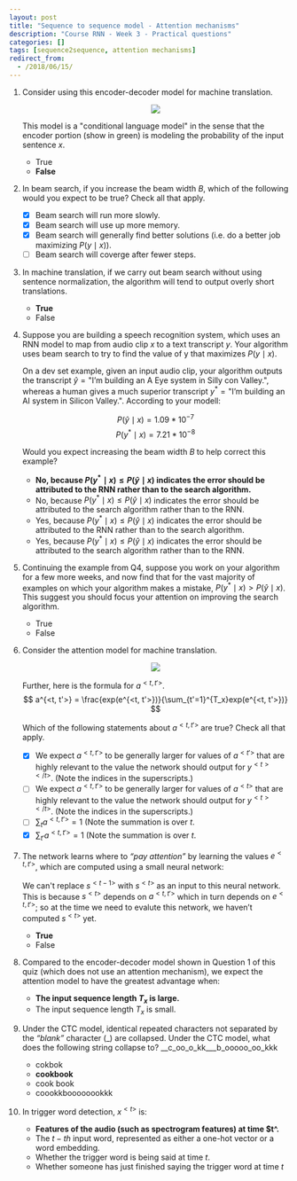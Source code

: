 ```yaml
---
layout: post
title: "Sequence to sequence model - Attention mechanisms"
description: "Course RNN - Week 3 - Practical questions"
categories: []
tags: [sequence2sequence, attention mechanisms]
redirect_from:
  - /2018/06/15/
---
```



1. Consider using this encoder-decoder model for machine translation.

    <p align='center'>
      <img src='images/sequence-2-sequence-model.png'>
    </p>

    This model is a "conditional language model" in the sense that the encoder portion (show in green) is modeling the probability of the input sentence $x$.
    + True
    + **False**

2. In beam search, if you increase the beam width $B$, which of the following would you expect to be true? Check all that apply.
    + [x] Beam search will run more slowly.
    + [x] Beam search will use up more memory.
    + [x] Beam search will generally find better solutions (i.e. do a better job maximizing $P(y \mid x)$).
    + [ ] Beam search will coverge after fewer steps.

3. In machine translation, if we carry out beam search without using sentence normalization, the algorithm will tend to output overly short translations.
    + **True**
    + False

4. Suppose you are building a speech recognition system, which uses an RNN model to map from audio clip $x$ to a text transcript $y$. Your algorithm uses beam search to try to find the value of y that maximizes $P(y \mid x)$.

    On a dev set example, given an input audio clip, your algorithm outputs the transcript $\hat{y} = \text{"I'm building an A Eye system in Silly con Valley."}$, whereas a human gives a much superior transcript $y^* = \text{"I'm building an AI system in Silicon Valley."}$. According to your modell: 

    $$ P(\hat{y} \mid x) = 1.09 * 10^{-7} $$
    $$ P(y^* \mid x) = 7.21 * 10^{-8} $$
    
    Would you expect increasing the beam width $B$ to help correct this example?

    + **No, because $P(y^* \mid x) \leq P(\hat{y} \mid x)$ indicates the error should be attributed to the RNN rather than to the search algorithm.**
    + No, because $P(y^* \mid x) \leq P(\hat{y} \mid x)$ indicates the error should be attributed to the search algorithm rather than to the RNN.
    + Yes, because $P(y^* \mid x) \leq P(\hat{y} \mid x)$ indicates the error should be attributed to the RNN rather than to the search algorithm.
    + Yes, because $P(y^* \mid x) \leq P(\hat{y} \mid x)$ indicates the error should be attributed to the search algorithm rather than to the RNN.

5. Continuing the example from Q4, suppose you work on your algorithm for a few more weeks, and now find that for the vast majority of examples on which your algorithm makes a mistake, $P(y^* \mid x) > P(\hat{y} \mid x)$. This suggest you should focus your attention on improving the search algorithm.
    + True
    + False

6. Consider the attention model for machine translation.

    <p align='center'>
      <img src='images/attention-model.png'>
    </p>

    Further, here is the formula for $a^{<t, t'>}$.
    $$
      a^{<t, t'>} = \frac{exp(e^{<t, t'>})}{\sum_{t'=1}^{T_x}exp(e^{<t, t'>})}
    $$

    Which of the following statements about $a^{<t, t'>}$ are true? Check all that apply.
    - [x] We expect $a^{<t, t'>}$ to be generally larger for values of $a^{<t'>}$ that are highly relevant to the value the network should output for $y^{<t></t>}$. (Note the indices in the superscripts.)
    - [ ] We expect $a^{<t, t'>}$ to be generally larger for values of $a^{<t>}$ that are highly relevant to the value the network should output for $y^{<t></t>}$. (Note the indices in the superscripts.)
    - [ ] $\sum_{t}a^{<t,t'>} = 1$ (Note the summation is over $t$.
    - [x] $\sum_{t'}a^{<t,t'>} = 1$ (Note the summation is over $t$.

7. The network learns where to *“pay attention”* by learning the values $e^{<t,t'>}$, which are computed using a small neural network: 

    We can't replace $s^{<t-1>}$ with $s^{<t>}$ as an input to this neural network. This is because $s^{<t>}$ depends on $a^{<t,t'>}$ which in turn depends on $e^{<t,t'>}$; so at the time we need to evalute this network, we haven’t computed $s^{<t>}$ yet.
    + **True**
    + False

8. Compared to the encoder-decoder model shown in Question 1 of this quiz (which does not use an attention mechanism), we expect the attention model to have the greatest advantage when:
    + **The input sequence length $T_x$ is large.**
    + The input sequence length $T_x$ is small.

9. Under the CTC model, identical repeated characters not separated by the *“blank”* character (_) are collapsed. Under the CTC model, what does the following string collapse to? 
    __c_oo_o_kk___b_ooooo_oo_kkk
    + cokbok
    + **cookbook**
    + cook book
    + coookkboooooookkk

10. In trigger word detection, $x^{<t>}$ is:
    + **Features of the audio (such as spectrogram features) at time $t^.**
    + The $t-th$ input word, represented as either a one-hot vector or a word embedding.
    + Whether the trigger word is being said at time $t$.
    + Whether someone has just finished saying the trigger word at time $t$